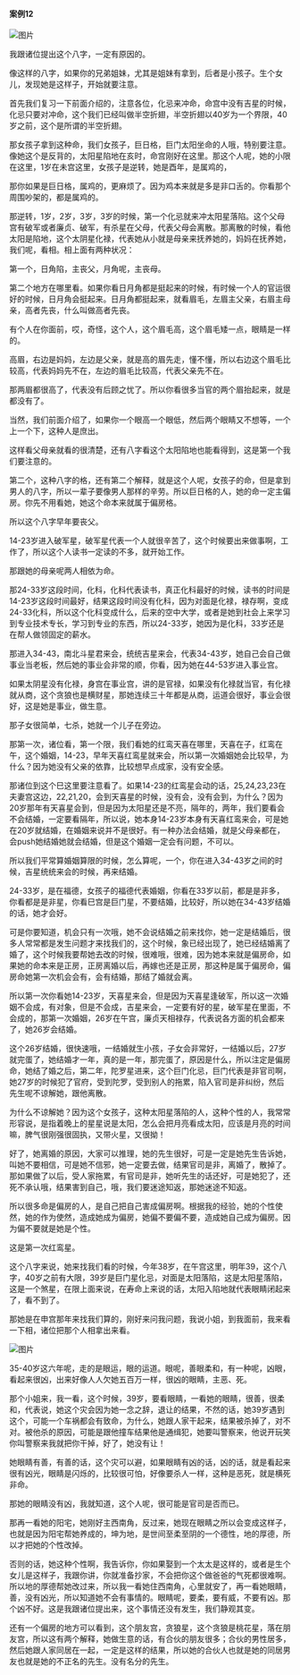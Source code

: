 #### 案例12

![图片](../img/案例12寅.jpg)

我跟诸位提出这个八字，一定有原因的。
 
像这样的八字，如果你的兄弟姐妹，尤其是姐妹有拿到，后者是小孩子。生个女儿，发现她是这样子，开始就要注意。

首先我们复习一下前面介绍的，注意各位，化忌来冲命，命宫中没有吉星的时候，化忌只要对冲命，这个我们已经叫做半空折翅，半空折翅以40岁为一个界限，40岁之前，这个是所谓的半空折翅。

那女孩子拿到这种命，我们女孩子，巨日格，巨门太阳坐命的人哦，特别要注意。像她这个是反背的，太阳星陷地在亥时，命宫刚好在这里。那这个人呢，她的小限在这里，1岁在未宫这里，女孩子是逆转，她是酉年，是属鸡的，

那你如果是巨日格，属鸡的，更麻烦了。因为鸡本来就是多是非口舌的。你看那个周围吵架的，都是属鸡的。

那逆转，1岁，2岁，3岁，3岁的时候，第一个化忌就来冲太阳星落陷。这个父母宫有破军或者廉贞、破军，有杀星在父母，代表父母会离散。那离散的时候，看他太阳是陷地，这个太阴星化禄，代表她从小就是母亲来抚养她的，妈妈在抚养她，我们呢，看相。相上面有两种状况：

第一个，日角陷，主丧父，月角呢，主丧母。

第二个地方在哪里看。如果你看日月角都是挺起来的时候，有时候一个人的官运很好的时候，日月角会挺起来。日月角都挺起来，就看眉毛，左眉主父亲，右眉主母亲，高者先丧，什么叫做高者先丧。

有个人在你面前，哎，奇怪，这个人，这个眉毛高，这个眉毛矮一点，眼睛是一样的。

高眉，右边是妈妈，左边是父亲，就是高的眉先走，懂不懂，所以右边这个眉毛比较高，代表妈妈先不在，左边的眉毛比较高，代表父亲先不在。

那两眉都很高了，代表没有后顾之忧了。所以你看很多当官的两个眉抬起来，就是都没有了。

当然，我们前面介绍了，如果你一个眼高一个眼低，然后两个眼睛又不想等，一个上一个下，这种人是庶出。

这样看父母亲就看的很清楚，还有八字看这个太阳陷地也能看得到，这是第一个我们要注意的。

第二个，这种八字的格，还有第二个解释，就是这个人呢，女孩子的命，但是拿到男人的八字，所以一辈子要像男人那样的辛劳。所以巨日格的人，她的命一定主偏房。你先不用看她，她这个命本来就属于偏房格。

所以这个八字早年要丧父。

14-23岁进入破军星，破军星代表一个人就很辛苦了，这个时候要出来做事啊，工作了，所以这个人读书一定读的不多，就开始工作。

那跟她的母亲呢两人相依为命。

那24-33岁这段时间，化科，化科代表读书，真正化科最好的时候，读书的时间是14-23岁这段时间最好，结果这段时间没有化科，因为对面是化禄，禄存啊，变成24-33化科，所以这个化科变成什么，后来的空中大学，或者是她到社会上来学习到专业技术专长，学习到专业的东西，所以24-33岁，她因为是化科，33岁还是在帮人做领固定的薪水。

那进入34-43，南北斗星君来会，统统吉星来会，代表34-43岁，她自己会自己做事业当老板，然后她的事业会非常的顺，你看，因为她在44-53岁进入事业宫。

如果太阴星没有化禄，身宫在事业宫，讲的是官禄，如果没有化禄就当官，有化禄就从商，这个贪狼也是横财星，那她连续三十年都是从商，运道会很好，事业会很好，这是她是事业，做生意。

那子女很简单，七杀，她就一个儿子在旁边。

那第一次，诸位看，第一个限，我们看她的红鸾天喜在哪里，天喜在子，红鸾在午，这个婚姻，14-23，早年天喜红鸾星就来会，所以第一次婚姻她会比较早，为什么？因为她没有父亲的依靠，比较想早点成家，没有安全感。

那诸位到这个巳这里要注意看了。如果14-23的红鸾星会动的话，25,24,23,23在夫妻宫这边，22,21,20，会到天喜星的时候，没有会，没有会到，为什么？因为20岁那年有天喜星会到，但是因为太阳星还是不亮，隔年的，两年，我们要看会不会结婚，一定要看隔年，所以说，她本身14-23岁本身有天喜红鸾来会，可是她在20岁就结婚，在婚姻来说并不是很好。有一种办法会结婚，就是父母亲都在，会push她结婚她就会结婚，但是这个婚姻一定会有问题，不可以。

所以我们平常算婚姻算限的时候，怎么算呢，一个，你在进入34-43岁之间的时候，吉星统统来会的时候，再来结婚。

24-33岁，是在福德，女孩子的福德代表婚姻，你看在33岁以前，都是是非多，你看都是是非星，你看巳宫是巨门星，不要结婚，比较好，所以她在34-43岁结婚的话，她才会好。

可是你要知道，机会只有一次哦，她不会说结婚之前来找你，她一定是结婚后，很多人常常都是发生问题才来找我们的，这个时候，象已经出现了，她已经结婚离了婚了，这个时候我要帮她去改的时候，很难哦，很难，因为她本来就是偏房命，如果她的命本来是正房，正房离婚以后，再嫁也还是正房，那这种是属于偏房命，偏房命她第一次机会会有，会有结婚，那结了婚就会离。

所以第一次你看她14-23岁，天喜星来会，但是因为天喜星逢破军，所以这一次婚姻不会成，有对象，但是不会成，吉星来会，一定要有好的星，破军星在里面，不会成的，那第一次婚姻，26岁在午宫，廉贞天相禄存，代表说各方面的机会都来了，她26岁会结婚。

这个26岁结婚，很快速哦，一结婚就生小孩，子女会非常好，一结婚以后，27岁就完蛋了，她结婚才一年，真的是一年，那完蛋了，原因是什么，所以注定是偏房命，她结了婚之后，第二年，陀罗星进来，这个巨门化忌，巨门代表是非官司啊，她27岁的时候犯了官府，受到陀罗，受到别人的拖累，陷入官司是非纠纷，然后先生呢不谅解她，跟他离散。

为什么不谅解她？因为这个女孩子，这种太阳星落陷的人，这种个性的人，我常常形容说，是指着晚上的星星说是太阳，怎么会把月亮看成太阳，应该是月亮的时间嘛，脾气很刚强很固执，又带火星，又很拗！

好了，她离婚的原因，大家可以推理，她的先生很好，可是一定是她先生告诉她，叫她不要相信，可是她不信邪，她一定要去做，结果官司是非，离婚了，散掉了。那如果做了以后，受人家拖累，有官司是非，她听先生的话还好，可是她犯了，还死不承认哦，结果害到自己，哦，我们要迷途知返，那她迷途不知返。

所以很多命是偏房的人，是自己把自己害成偏房啊。根据我的经验，她的个性使然，她的作为使然，造成她成为偏房，她偏不要偏不要，造成她自己成为偏房。因为偏不要就是她是个性。

这是第一次红鸾星。

这个八字来说，她来找我们看的时候，今年38岁，在午宫这里，明年39，这个八字，40岁之前有大限，39岁是巨门星化忌，对面是太阳落陷，这是太阳星落陷，这是一个煞星，在限上面来说，在寿命上来说的话，太阳入陷地就代表眼睛闭起来了，看不到了。

那她是在申宫那年来找我们算的，刚好来问我问题，我说小姐，到我面前，我来看一下相，诸位把那个人相拿出来看。

![图片](../img/面相图.jpg)

35-40岁这六年呢，走的是眼运，眼的运道。眼呢，善眼柔和，有一种呢，凶眼，看起来很凶，出来好像人人欠她五百万一样，很凶的眼睛，主恶、死。

那个小姐来，我一看，这个时候，39岁，要看眼睛，一看她的眼睛，很善，很柔和，代表说，她这个灾会因为她一念之辞，退让的结果，不然的话，她39岁遇到这个，可能一个车祸都会有致命，为什么，她跟人家干起来，结果被杀掉了，对不对。被他杀的原因，可能是跟他撞车结果他是通缉犯，她要叫警察来，他说开玩笑你叫警察来我就把你干掉，好了，她没有让！

她眼睛有善，有善的话，这个灾可以避，如果眼睛有凶的话，凶的话，就是看起来很有凶光，眼睛是闪烁的，比较很可怕，好像要杀人一样，这种是恶死，就是横死非命。

那她的眼睛没有凶，我就知道，这个人呢，很可能是官司是否而已。

那再一看她的阳宅，她刚好主西南角，反过来，她现在眼睛之所以会变成这样子，也就是因为阳宅帮她养成的，坤为地，是世间至柔至阴的一个德性，地的厚德，所以才把她的个性改掉。

否则的话，她这种个性啊，我告诉你，你如果娶到一个太太是这样的，或者是生个女儿是这样子，我跟你讲，你就准备抄家，不会把你这个做爸爸的气死都很难啊。所以地的厚德帮她改过来，所以我一看她住西南角，心里就安了，再一看她眼睛，善，没有凶光，所以知道她不会有事情的。眼睛呢，要柔，要有威，不要有凶。那个凶不好。这是我跟诸位提出来，这个事情还没有发生，我们静观其变。

还有一个偏房的地方可以看到，这个朋友宫，贪狼星，这个贪狼是桃花星，落在朋友宫，所以这有两个解释，她做生意的话，有合伙的朋友很多；合伙的男性居多，然后她跟人家同居在一起，一定是这样的结果，所以她的合伙人也就是她的同居男友也就是她的不正名的先生。没有名分的先生。